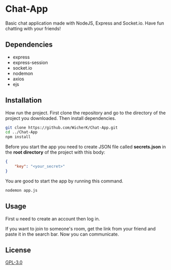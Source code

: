
# Chat-App

Basic chat application made with NodeJS, Express and Socket.io. Have fun chatting with your friends!




## Dependencies
- express
- express-session
- socket.io
- nodemon
- axios
- ejs

## Installation

How run the project. First clone the repository and go to the directory of the project you downloaded. Then install dependencies.
```bash
git clone https://github.com/WicherK/Chat-App.git
cd ../Chat-App
npm install
```

Before you start the app you need to create JSON file called **secrets.json** in the **root directory** of the project with this body:
```JSON
{
    "key": "<your_secret>" 
}
```

You are good to start the app by running this command.
```bash
nodemon app.js
```

## Usage
First u need to create an account then log in.

If you want to join to someone's room, get the link from your friend and paste it in the search bar. Now you can communicate.


## License

[GPL-3.0](https://choosealicense.com/licenses/gpl-3.0/)
